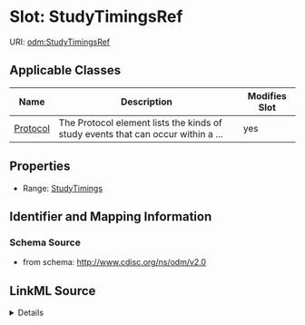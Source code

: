 # Slot: StudyTimingsRef

URI: [odm:StudyTimingsRef](http://www.cdisc.org/ns/odm/v2.0/StudyTimingsRef)



<!-- no inheritance hierarchy -->




## Applicable Classes

| Name | Description | Modifies Slot |
| --- | --- | --- |
[Protocol](Protocol.md) | The Protocol element lists the kinds of study events that can occur within a ... |  yes  |







## Properties

* Range: [StudyTimings](StudyTimings.md)





## Identifier and Mapping Information







### Schema Source


* from schema: http://www.cdisc.org/ns/odm/v2.0




## LinkML Source

<details>
```yaml
name: StudyTimingsRef
from_schema: http://www.cdisc.org/ns/odm/v2.0
rank: 1000
identifier: false
alias: StudyTimingsRef
domain_of:
- Protocol
range: StudyTimings

```
</details>